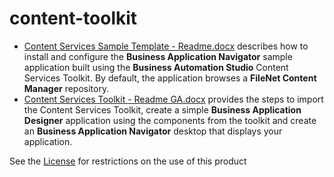 # content-toolkit

- [Content Services Sample Template - Readme.docx](Content%20Services%20Sample%20Template%20-%20Readme.docx) describes how to install and configure the **Business Application Navigator** sample application built using the **Business Automation Studio** Content Services Toolkit. By default, the application browses a **FileNet Content Manager** repository.
- [Content Services Toolkit - Readme GA.docx](Content%20Services%20Toolkit%20-%20Readme%20GA.docx) provides the steps to import the Content Services Toolkit, create a simple **Business Application Designer** application using the components from the toolkit and create an **Business Application Navigator** desktop that displays your application.

See the [License](LICENSE-EN) for restrictions on the use of this product
